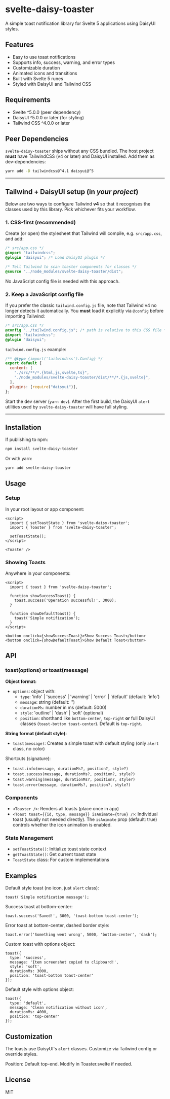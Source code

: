 # svelte-daisy-toaster

A simple toast notification library for Svelte 5 applications using DaisyUI styles.

## Features

- Easy to use toast notifications
- Supports info, success, warning, and error types
- Customizable duration
- Animated icons and transitions
- Built with Svelte 5 runes
- Styled with DaisyUI and Tailwind CSS

## Requirements

- Svelte ^5.0.0 (peer dependency)
- DaisyUI ^5.0.0 or later (for styling)
- Tailwind CSS ^4.0.0 or later

## Peer Dependencies

`svelte-daisy-toaster` ships without any CSS bundled. The host project **must** have TailwindCSS (v4 or later) and DaisyUI installed. Add them as dev-dependencies:

```bash
yarn add -D tailwindcss@^4.1 daisyui@^5
```

---

## Tailwind + DaisyUI setup (in _your project_)

Below are two ways to configure Tailwind **v4** so that it recognises the classes used by this library. Pick whichever fits your workflow.

### 1. CSS-first (recommended)

Create (or open) the stylesheet that Tailwind will compile, e.g. `src/app.css`, and add:

```css
/* src/app.css */
@import "tailwindcss";
@plugin "daisyui"; /* Load DaisyUI plugin */

/* Tell Tailwind to scan toaster components for classes */
@source "../node_modules/svelte-daisy-toaster/dist";
```

No JavaScript config file is needed with this approach.

### 2. Keep a JavaScript config file

If you prefer the classic `tailwind.config.js` file, note that Tailwind v4 no longer detects it automatically. You **must** load it explicitly via `@config` before importing Tailwind:

```css
/* src/app.css */
@config "../tailwind.config.js"; /* path is relative to this CSS file */
@import "tailwindcss";
@plugin "daisyui";
```

`tailwind.config.js` example:

```js
/** @type {import('tailwindcss').Config} */
export default {
  content: [
    "./src/**/*.{html,js,svelte,ts}",
    "./node_modules/svelte-daisy-toaster/dist/**/*.{js,svelte}",
  ],
  plugins: [require("daisyui")],
};
```

Start the dev server (`yarn dev`). After the first build, the DaisyUI `alert` utilities used by `svelte-daisy-toaster` will have full styling.

---

## Installation

If publishing to npm:

```bash
npm install svelte-daisy-toaster
```

Or with yarn:

```bash
yarn add svelte-daisy-toaster
```

## Usage

### Setup

In your root layout or app component:

```svelte
<script>
  import { setToastState } from 'svelte-daisy-toaster';
  import { Toaster } from 'svelte-daisy-toaster';

  setToastState();
</script>

<Toaster />
```

### Showing Toasts

Anywhere in your components:

```svelte
<script>
  import { toast } from 'svelte-daisy-toaster';

  function showSuccessToast() {
    toast.success('Operation successful!', 3000);
  }

  function showDefaultToast() {
    toast('Simple notification');
  }
</script>

<button onclick={showSuccessToast}>Show Success Toast</button>
<button onclick={showDefaultToast}>Show Default Toast</button>
```

## API

### toast(options) or toast(message)

**Object format:**

- `options`: object with:
  - `type`: 'info' | 'success' | 'warning' | 'error' | 'default' (default: 'info')
  - `message`: string (default: '')
  - `durationMs`: number in ms (default: 5000)
  - `style`: 'outline' | 'dash' | 'soft' (optional)
  - `position`: shorthand like `bottom-center`, `top-right` **or** full DaisyUI classes (`toast-bottom toast-center`). Default is `top-right`.

**String format (default style):**

- `toast(message)`: Creates a simple toast with default styling (only `alert` class, no color)

Shortcuts (signature):

- `toast.info(message, durationMs?, position?, style?)`
- `toast.success(message, durationMs?, position?, style?)`
- `toast.warning(message, durationMs?, position?, style?)`
- `toast.error(message, durationMs?, position?, style?)`

### Components

- `<Toaster />`: Renders all toasts (place once in app)
- `<Toast toast={{id, type, message}} isAnimate={true} />`: Individual toast (usually not needed directly). The `isAnimate` prop (default: true) controls whether the icon animation is enabled.

### State Management

- `setToastState()`: Initialize toast state context
- `getToastState()`: Get current toast state
- `ToastState` class: For custom implementations

## Examples

Default style toast (no icon, just `alert` class):

```svelte
toast('Simple notification message');
```

Success toast at bottom-center:

```svelte
toast.success('Saved!', 3000, 'toast-bottom toast-center');
```

Error toast at bottom-center, dashed border style:

```svelte
toast.error('Something went wrong', 5000, 'bottom-center', 'dash');
```

Custom toast with options object:

```svelte
toast({
  type: 'success',
  message: 'Item screenshot copied to clipboard!',
  style: 'soft',
  durationMs: 3000,
  position: 'toast-bottom toast-center'
});
```

Default style with options object:

```svelte
toast({
  type: 'default',
  message: 'Clean notification without icon',
  durationMs: 4000,
  position: 'top-center'
});
```

## Customization

The toasts use DaisyUI's `alert` classes. Customize via Tailwind config or override styles.

Position: Default top-end. Modify in Toaster.svelte if needed.

## License

MIT
